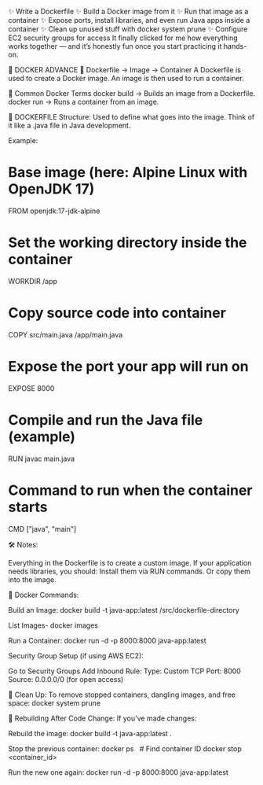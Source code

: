  
✨ Write a Dockerfile
✨ Build a Docker image from it
✨ Run that image as a container
✨ Expose ports, install libraries, and even run Java apps inside a container
✨ Clean up unused stuff with docker system prune
✨ Configure EC2 security groups for access
It finally clicked for me how everything works together — and it’s honestly fun once you start practicing it hands-on.

🐳 DOCKER ADVANCE
🔹 Dockerfile → Image → Container
A Dockerfile is used to create a Docker image.
An image is then used to run a container.

🔹 Common Docker Terms
docker build → Builds an image from a Dockerfile.
docker run → Runs a container from an image.

📄 DOCKERFILE Structure:
Used to define what goes into the image. Think of it like a .java file in Java development.

Example:
# Base image (here: Alpine Linux with OpenJDK 17)
FROM openjdk:17-jdk-alpine

# Set the working directory inside the container
WORKDIR /app

# Copy source code into container
COPY src/main.java /app/main.java

# Expose the port your app will run on
EXPOSE 8000

# Compile and run the Java file (example)
RUN javac main.java

# Command to run when the container starts
CMD ["java", "main"]

🛠 Notes:

Everything in the Dockerfile is to create a custom image.
If your application needs libraries, you should:
Install them via RUN commands.
Or copy them into the image.

🔧 Docker Commands:

 Build an Image:
docker build -t java-app:latest /src/dockerfile-directory

 List Images-
docker images

Run a Container:
docker run -d -p 8000:8000 java-app:latest

Security Group Setup (if using AWS EC2):

Go to Security Groups
Add Inbound Rule:
Type: Custom TCP
Port: 8000
Source: 0.0.0.0/0 (for open access)

🧹 Clean Up:
To remove stopped containers, dangling images, and free space:
docker system prune

🔄 Rebuilding After Code Change:
If you've made changes:

Rebuild the image:
docker build -t java-app:latest .

Stop the previous container:
docker ps   # Find container ID
docker stop <container_id>

Run the new one again:
docker run -d -p 8000:8000 java-app:latest

 

